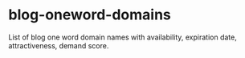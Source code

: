 # blog-oneword-domains
List of blog one word domain names with availability, expiration date, attractiveness, demand score.
